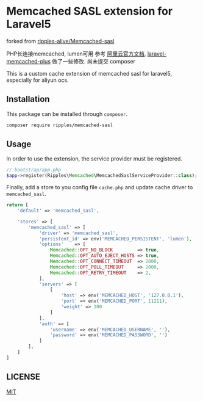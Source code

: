 # Memcached SASL extension for Laravel5

forked from [ripples-alive/Memcached-sasl](https://github.com/ripples-alive/Memcached-sasl)

PHP长连接memcached, lumen可用
参考 [阿里云官方文档](https://help.aliyun.com/document_detail/26554.html), [laravel-memcached-plus](https://github.com/b3it/laravel-memcached-plus) 做了一些修改.
尚未提交 composer

This is a custom cache extension of memcached sasl for laravel5, especially for aliyun ocs.

## Installation

This package can be installed through `composer`.

```bash
composer require ripples/memcached-sasl
```

## Usage

In order to use the extension, the service provider must be registered.

```php
// bootstrap/app.php
$app->register(Ripples\Memcached\MemcachedSaslServiceProvider::class);
```

Finally, add a store to you config file `cache.php` and update cache driver to `memcached_sasl`.

```php
return [
    'default' => 'memcached_sasl',

    'stores' => [
        'memcached_sasl' => [
            'driver' => 'memcached_sasl',
            'persistent_id' => env('MEMCACHED_PERSISTENT', 'lumen'),
            'options'    => [
                Memcached::OPT_NO_BLOCK         => true,
                Memcached::OPT_AUTO_EJECT_HOSTS => true,
                Memcached::OPT_CONNECT_TIMEOUT  => 2000,
                Memcached::OPT_POLL_TIMEOUT     => 2000,
                Memcached::OPT_RETRY_TIMEOUT    => 2,
            ],
            'servers' => [
                [
                    'host' => env('MEMCACHED_HOST', '127.0.0.1'),
                    'port' => env('MEMCACHED_PORT', 11211),
                    'weight' => 100
                ]
            ],
            'auth' => [
                'username' => env('MEMCACHED_USERNAME', ''),
                'password' => env('MEMCACHED_PASSWORD', '')
            ]
        ],
    ]
]
```

## LICENSE

[MIT](./LICENSE)
